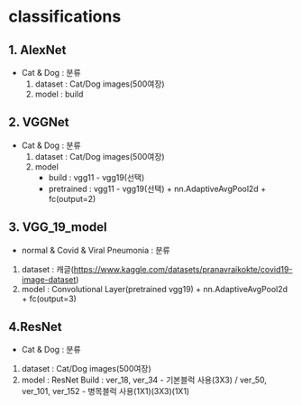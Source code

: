 # classifications

## 1. AlexNet
- Cat & Dog : 분류
  1. dataset : Cat/Dog images(500여장)
  2. model : build

  
## 2. VGGNet
- Cat & Dog : 분류
  1. dataset : Cat/Dog images(500여장)
  2. model
     - build : vgg11 - vgg19(선택)
     - pretrained : vgg11 - vgg19(선택) + nn.AdaptiveAvgPool2d + fc(output=2)


## 3. VGG_19_model
- normal & Covid & Viral Pneumonia : 분류
1. dataset : 캐글(https://www.kaggle.com/datasets/pranavraikokte/covid19-image-dataset)
2. model : Convolutional Layer(pretrained vgg19) + nn.AdaptiveAvgPool2d + fc(output=3)


## 4.ResNet
- Cat & Dog : 분류
1. dataset : Cat/Dog images(500여장)
2. model : ResNet Build : ver_18, ver_34 - 기본블럭 사용(3X3) / ver_50, ver_101, ver_152 - 병목블럭 사용(1X1)(3X3)(1X1)
